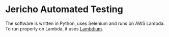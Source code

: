 # Jericho Automated Testing
The software is written in Python, uses Selenium and runs on AWS Lambda. To run properly on Lambda, it uses [Lambdium](https://github.com/smithclay/lambdium).